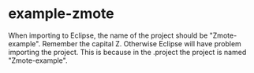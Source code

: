 example-zmote
=============

When importing to Eclipse, the name of the project should be "Zmote-example". Remember the capital Z. Otherwise Eclipse will have problem importing the project.
This is because in the .project the project is named "Zmote-example".